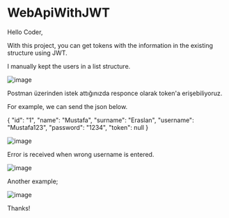 # WebApiWithJWT

Hello Coder,

With this project, you can get tokens with the information in the existing structure using JWT.

I manually kept the users in a list structure.

![image](https://user-images.githubusercontent.com/44713722/176474408-7ed581bb-cdde-4896-afa3-7f8c8fc320a7.png)

Postman üzerinden istek attığınızda responce olarak token'a erişebiliyoruz.

For example, we can send the json below.

{
     "id": "1",
     "name": "Mustafa",
     "surname": "Eraslan",
     "username": "Mustafa123",
     "password": "1234",
     "token": null
}

![image](https://user-images.githubusercontent.com/44713722/176473692-98f3a87c-24aa-4023-8493-c7e00c454331.png)

Error is received when wrong username is entered.

![image](https://user-images.githubusercontent.com/44713722/176474113-5e09dfb1-670a-47dc-b899-fe0f52c8eb4a.png)

Another example;

![image](https://user-images.githubusercontent.com/44713722/176474842-7a1818f0-9926-4a3e-8c47-044bdf0eaa75.png)

Thanks!


